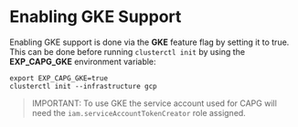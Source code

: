 # Enabling GKE Support

Enabling GKE support is done via the **GKE** feature flag by setting it to true. This can be done before running `clusterctl init` by using the **EXP_CAPG_GKE** environment variable:

```shell
export EXP_CAPG_GKE=true
clusterctl init --infrastructure gcp
```

> IMPORTANT: To use GKE the service account used for CAPG will need the `iam.serviceAccountTokenCreator` role assigned.
